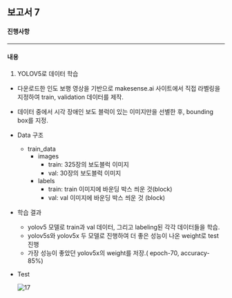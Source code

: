 ## 보고서 7 ##
#### 진행사항 ####
----------
#### 내용 ####
1. YOLOV5로 데이터 학습
+ 다운로드한 인도 보행 영상을 기반으로 makesense.ai 사이트에서 직접 라벨링을 지정하여 train, validation 데이터를 제작.
+ 데이터 중에서 시각 장애인 보도 블럭이 있는 이미지만을 선별한 후, bounding box를 지정.

+ Data 구조
  + train_data
    - images
      - train: 325장의 보도블럭 이미지
      - val: 30장의 보도블럭 이미지
    - labels
      - train: train 이미지에 바운딩 박스 씌운 것(block)
      - val: val 이미지에 바운딩 박스 씌운 것 (block)
 
+ 학습 결과
  + yolov5 모델로 train과 val 데이터, 그리고 labeling된 각각 데이터들을 학습.
  + yolov5s와 yolov5x 두 모델로 진행하여 더 좋은 성능이 나온 weight로 test 진행
  + 가장 성능이 좋았던 yolov5x의 weight를 저장.( epoch-70, accuracy-85%)

+ Test
  
  ![17](https://user-images.githubusercontent.com/95543704/145062104-b3d182ad-4663-4901-86c8-b5abe96e6618.JPG)

